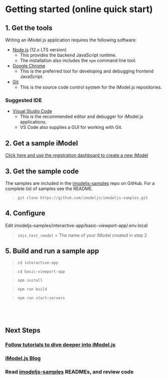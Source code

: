 # Getting started (online quick start)

## 1. Get the tools

Writing an iModel.js application requires the following software:

- [Node.js](https://nodejs.org) (12.x LTS version)
  - This provides the backend JavaScript runtime.
  - The installation also includes the `npm` command line tool.
- [Google Chrome](https://www.google.com/chrome/)
  - This is the preferred tool for developing and debugging frontend JavaScript.
- [Git](https://git-scm.com/downloads)
  - This is the source code control system for the iModel.js repositories.

### Suggested IDE
- [Visual Studio Code](https://code.visualstudio.com/)
  - This is the recommended editor and debugger for iModel.js applications.
  - VS Code also supplies a GUI for working with Git.

## 2. Get a sample iModel
[Click here and use the registration dashboard to create a new iModel](/getting-started/registration-dashboard?tab=1&create=bentleyExample)

## 3. Get the sample code
The samples are included in the [imodeljs-samples](https://github.com/imodeljs/imodeljs-samples) repo on GitHub. For a complete list of samples see the README.

> `git clone https://github.com/imodeljs/imodeljs-samples.git`

## 4. Configure
Edit imodeljs-samples/interactive-app/basic-viewport-app/.env.local
  > `imjs_test_imodel` =  The name of your iModel created in step 2<br/>

## 5. Build and run a sample app
> `cd interactive-app`

> `cd basic-viewport-app`

> `npm install`

> `npm run build`

> `npm run start:servers`

&nbsp;
&nbsp;
---
## Next Steps
### [Follow tutorials to dive deeper into iModel.js]($docs/learning/tutorials/index.md)

### [iModel.js Blog](https://medium.com/imodeljs)

### Read [imodeljs-samples](https://github.com/imodeljs/imodeljs-samples) READMEs, and review code


<style>
  article#main h3:after {
    display: none;
  }
  blockquote {
    margin-top: 0px;
    margin-bottom: 0px;
  }
  blockquote > p {
    margin-bottom: 6px;
  }
</style>